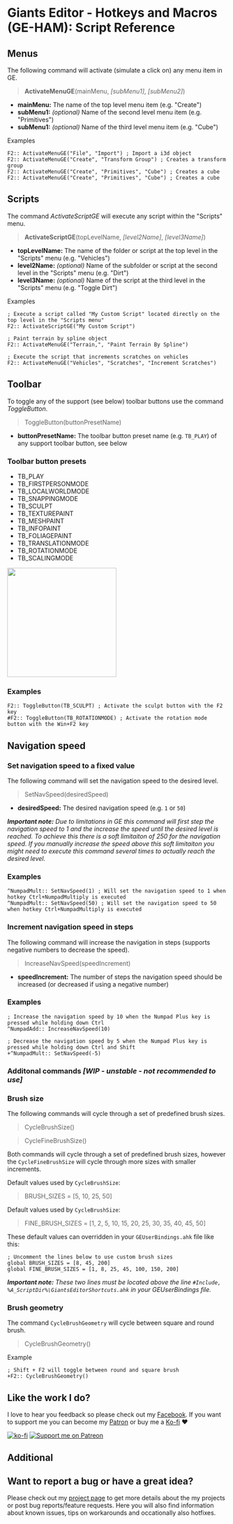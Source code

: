 # Giants Editor - Hotkeys and Macros (GE-HAM): Script Reference


## Menus
The following command will activate (simulate a click on) any menu item in GE.
> **ActivateMenuGE**(mainMenu, *[subMenu1]*, *[subMenu2]*) 

* **mainMenu:** The name of the top level menu item (e.g. "Create")
* **subMenu1:** *(optional)* Name of the second level menu item (e.g. "Primitives")
* **subMenu1:** *(optional)* Name of the third level menu item (e.g. "Cube")

Examples

```ahk
F2:: ActivateMenuGE("File", "Import") ; Import a i3d object
F2:: ActivateMenuGE("Create", "Transform Group") ; Creates a transform group
F2:: ActivateMenuGE("Create", "Primitives", "Cube") ; Creates a cube
F2:: ActivateMenuGE("Create", "Primitives", "Cube") ; Creates a cube
``` 

## Scripts
The command *ActivateScriptGE* will execute any script within the "Scripts" menu.
> **ActivateScriptGE**(topLevelName, *[level2Name]*, *[level3Name]*) 

* **topLevelName:** The name of the folder or script at the top level in the "Scripts" menu (e.g. "Vehicles")
* **level2Name:** *(optional)* Name of the subfolder or script at the second level in the "Scripts" menu (e.g. "Dirt")
* **level3Name:** *(optional)* Name of the script at the third level in the "Scripts" menu (e.g. "Toggle Dirt")

Examples

```ahk
; Execute a script called "My Custom Script" located directly on the top level in the "Scripts menu"
F2:: ActivateScriptGE("My Custom Script") 

; Paint terrain by spline object
F2:: ActivateMenuGE("Terrain,", "Paint Terrain By Spline")

; Execute the script that increments scratches on vehicles
F2:: ActivateMenuGE("Vehicles", "Scratches", "Increment Scratches")
``` 


## Toolbar
To toggle any of the support (see below) toolbar buttons use the command *ToggleButton*.

> ToggleButton(buttonPresetName)

* **buttonPresetName:** The toolbar button preset name (e.g. `TB_PLAY`) of any support toolbar button, see below

### Toolbar button presets

- TB_PLAY
- TB_FIRSTPERSONMODE
- TB_LOCALWORLDMODE
- TB_SNAPPINGMODE
- TB_SCULPT
- TB_TEXTUREPAINT
- TB_MESHPAINT
- TB_INFOPAINT
- TB_FOLIAGEPAINT
- TB_TRANSLATIONMODE
- TB_ROTATIONMODE
- TB_SCALINGMODE


[<img alt="" height="250px" src="https://user-images.githubusercontent.com/7383510/194700763-9db317a3-98f6-4189-b496-9d061600742f.png?v_DATE" />](https://user-images.githubusercontent.com/7383510/194700660-9bd0ff03-a9b4-48a3-b961-2303a0b5d59c.png)


### Examples

```ahk
F2:: ToggleButton(TB_SCULPT) ; Activate the sculpt button with the F2 key
#F2:: ToggleButton(TB_ROTATIONMODE) ; Activate the rotation mode button with the Win+F2 key
``` 

## Navigation speed

### Set navigation speed to a fixed value

The following command will set the navigation speed to the desired level.
> SetNavSpeed(desiredSpeed) 

* **desiredSpeed:** The desired navigation speed (e.g. `1` or `50`)

***Important note:** Due to limitations in GE this command will first step the navigation speed to 1 and the increase the speed until the desired level is reached. To achieve this there is a soft limitaiton of 250 for the navigation speed. If you manually increase the speed above this soft limitaiton you might need to execute this command several times to actually reach the desired level.*

### Examples

```ahk
^NumpadMult:: SetNavSpeed(1) ; Will set the navigation speed to 1 when hotkey Ctrl+NumpadMultiply is executed
^NumpadMult:: SetNavSpeed(50) ; Will set the navigation speed to 50 when hotkey Ctrl+NumpadMultiply is executed
``` 

### Increment navigation speed in steps

The following command will increase the navigation in steps (supports negative numbers to decrease the speed).
> IncreaseNavSpeed(speedIncrement) 

* **speedIncrement:** The number of steps the navigation speed should be increased (or decreased if using a negative number)

### Examples

```ahk
; Increase the navigation speed by 10 when the Numpad Plus key is pressed while holding down Ctrl
^NumpadAdd:: IncreaseNavSpeed(10) 

; Decrease the navigation speed by 5 when the Numpad Plus key is pressed while holding down Ctrl and Shift
+^NumpadMult:: SetNavSpeed(-5) 
``` 

### Additonal commands *[WIP - unstable - not recommended to use]*

### Brush size
The following commands will cycle through a set of predefined brush sizes.

> CycleBrushSize()

> CycleFineBrushSize()

Both commands will cycle through a set of predefined brush sizes, however the `CycleFineBrushSize` will cycle through more sizes with smaller increments.

Default values used by `CycleBrushSize`:
> BRUSH_SIZES = [5, 10, 25, 50]

Default values used by `CycleBrushSize`:
> FINE_BRUSH_SIZES = [1, 2, 5, 10, 15, 20, 25, 30, 35, 40, 45, 50]

These default values can overridden in your `GEUserBindings.ahk` file like this:
```ahk
; Uncomment the lines below to use custom brush sizes
global BRUSH_SIZES = [8, 45, 200]
global FINE_BRUSH_SIZES = [1, 8, 25, 45, 100, 150, 200]
``` 
***Important note:** These two lines must be located above the line `#Include, %A_ScriptDir%\GiantsEditorShortcuts.ahk` in your GEUserBindings file.*

### Brush geometry
The command `CycleBrushGeometry` will cycle between square and round brush.

> CycleBrushGeometry()

Example
```ahk
; Shift + F2 will toggle between round and square brush
+F2:: CycleBrushGeometry()
``` 



## Like the work I do?
I love to hear you feedback so please check out my [Facebook](https://www.facebook.com/w33zl). If you want to support me you can become my [Patron](https://www.patreon.com/wzlmodding) or buy me a [Ko-fi](https://ko-fi.com/w33zl) :heart:

[![ko-fi](https://ko-fi.com/img/githubbutton_sm.svg)](https://ko-fi.com/X8X0BB65P) [![Support me on Patreon](https://img.shields.io/endpoint.svg?url=https%3A%2F%2Fshieldsio-patreon.vercel.app%2Fapi%3Fusername%3Dwzlmodding%3F%26type%3Dpatrons&style=for-the-badge)](https://patreon.com/wzlmodding?)



## Additional 


## Want to report a bug or have a great idea?
Please check out my [project page](https://go.xilent.se/wzl-modding-projects) to get more details about the my projects or post bug reports/feature requests. Here you will also find information about known issues, tips on workarounds and occationally also hotfixes.

